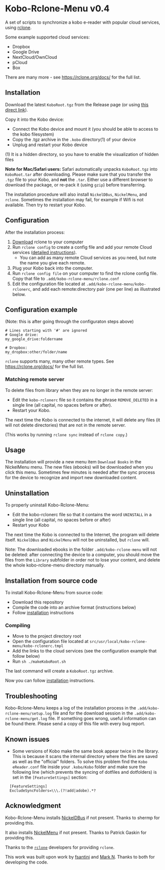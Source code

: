 # Kobo-Rclone-Menu v0.4

A set of scripts to synchronize a kobo e-reader with popular cloud services, using [rclone](https://rclone.org).

Some example supported cloud services:

- Dropbox
- Google Drive
- NextCloud/OwnCloud
- pCloud
- Box

There are many more - see <https://rclone.org/docs/> for the full list.

## <a name="installation"></a>Installation

Download the latest `KoboRoot.tgz` from the Release page (or using [this direct link](https://github.com/pietvo/Kobo-Rclone-Menu/releases/latest)).

Copy it into the Kobo device:

- Connect the Kobo device and mount it (you should be able to access to the kobo filesystem)
- Copy the .tgz archive in the `.kobo` directory(1) of your device
- Unplug and restart your Kobo device

(1) It is a hidden directory, so you have to enable the visualization of hidden files

**Note for Mac/Safari users:** Safari automatically unpacks `KoboRoot.tgz` into `KoboRoot.tar` after downloading. Please make sure that you transfer the `.tgz` file to your Kobo, and **not** the `.tar`. Either use a different browser to download the package, or re-pack it (using `gzip`) before transferring.

The installation procedure will also install `NickelDBus`, `NickelMenu`, and `rclone`. Sometimes the installation may fail, for example if Wifi is not available. Then try to restart your Kobo.

## Configuration

After the installation process:

1. [Download](https://rclone.org/downloads/) rclone to your computer
2. Run `rclone config` to create a config file and add your remote Cloud services ([detailed instructions](https://rclone.org/remote_setup/#configuring-by-copying-the-config-file)).
    - You can add as many remote Cloud services as you need, but note the name you give each remote.
3. Plug your Kobo back into the computer.
4. Run `rclone config file` on your computer to find the rclone config file. Copy that file to `.add/kobo-rclone-menu/rclone.conf`
5. Edit the configuration file located at `.add/kobo-rclone-menu/kobo-rclonerc`, and add each remote:directory pair (one per line) as illustrated below.

## Configuration example

(Note: this is after going through the configuraton steps above)

```
# Lines starting with '#' are ignored
# Google drive:
my_google_drive:foldername

# Dropbox:
my_dropbox:other/folder/name
```

`rclone` supports many, many other remote types. See <https://rclone.org/docs/> for the full list.

### Matching remote server

To delete files from library when they are no longer in the remote server:

- Edit the `kobo-rclonerc` file so it contains the phrase `REMOVE_DELETED` in a single line (all capital, no spaces before or after).
- Restart your Kobo.

The next time the Kobo is connected to the internet, it will delete any files (it will not delete directories) that are not in the remote server.

(This works by running `rclone sync` instead of `rclone copy`.)


## Usage

The installation will provide a new menu item `Download Books` in the NickelMenu menu. The new files (ebooks) will be downloaded when you click this menu. Sometimes few minutes is needed after the sync process for the device to recognize and import new downloaded content.

## Uninstallation

To properly uninstall Kobo-Rclone-Menu:

- Edit the kobo-rclonerc file so that it contains the word `UNINSTALL` in a single line (all capital, no spaces before or after)
- Restart your Kobo

The next time the Kobo is connected to the Internet, the program will delete itself. `NickelDBus` and `NickelMenu` will not be uninstalled, but `rclone` will.

Note: The downloaded ebooks in the folder `.add/kobo-rclone-menu` will not be deleted: after connecting the device to a computer, you should move the files from the `Library` subfolder in order not to lose your content, and delete the whole kobo-rclone-menu directory manually.

## Installation from source code

To install Kobo-Rclone-Menu from source code:

- Download this repository
- Compile the code into an archive format (instructions below)
- Follow [installation](#installation) instructions

### Compiling

- Move to the project directory root
- Open the configuration file located at `src/usr/local/kobo-rclone-menu/kobo-rclonerc.tmpl`
- Add the links to the cloud services (see the configuration example that follow below)
- Run `sh ./makeKoboRoot.sh`

The last command will create a `KoboRoot.tgz` archive.

Now you can follow [installation](#installation) instructions.

## Troubleshooting

Kobo-Rclone-Menu keeps a log of the installation process in the `.add/kobo-rclone-menu/setup.log` file and for the download session in the `.add/kobo-rclone-menu/get.log` file. If something goes wrong, useful information can be found there. Please send a copy of this file with every bug report.

## Known issues

* Some versions of Kobo make the same book appear twice in the library. This is because it scans the internal directory where the files are saved as well as the "official" folders. To solve this problem find the `Kobo eReader.conf` file inside your `.kobo/Kobo` folder and make sure the following line (which prevents the syncing of dotfiles and dotfolders) is set in the `[FeatureSettings]` section:
```
  [FeatureSettings]
  ExcludeSyncFolders=\\\.(?!add|adobe).*?
```

## Acknowledgment

Kobo-Rclone-Menu installs [NickelDBus](https://github.com/shermp/NickelDBus) if not present. Thanks to shermp for providing this.

It also installs [NickelMenu](https://pgaskin.net/NickelMenu/) if not present. Thanks to Patrick Gaskin for providing this.

Thanks to the [`rclone`](https://rclone.org) developers for providing `rclone`.

This work was built upon work by [fsantini](https://github.com/fsantini/KoboCloud) and [Mark N](https://github.com/marklar423/KoboCloud-rclone). Thanks to both for developing the code.
